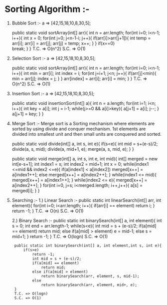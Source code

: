 # Sorting Algorithm :-
1. Bubble Sort :-
    a => [42,15,18,10,8,30,5];
    
    public static void sortArray(int[] arr){
        int n = arr.length;
        for(int i=0; i<n-1; i++){
            int x = 0;
            for(int j=0; j<n-1-i; j++){
                if(arr[i]>arr[j+1]){
                    int temp = arr[i];
                    arr[i] = arr[j];
                    arr[j] = temp;
                    x++;
                }
            }
            if(x==0)    
                break;
        }
    }
    T.C. => O(n^2)
    S.C. => O(1)

2. Selection Sort :-
    a => [42,15,18,10,8,30,5];

    public static void sortArray(int[] arr){
        int n = arr.length;
        for(int i=0; i<n-1; i++){
            int min = arr[i];
            int index = i;
            for(int j=i+1; j<n; j++){
                if(arr[j]<min){
                    min = arr[j];
                    index = j;
                }
            }
            arr[index] = arr[i];
                arr[i] = min;
        }
    }
    T.C. => O(n^2)
    S.C. => O(1)
    
3. Insertion Sort :-
    a => [42,15,18,10,8,30,5];

    public static void insertionSort(int[] a){
        int n = a.length;
        for(int i=1; i<n; i++){
            int key = a[i];
            int j = i-1;
            while(j>=0 && a[i]>key){
                a[j+1] = a[i];
                j--;
            }
            a[j+1] = key;
        }
    }
    
4. Merge Sort :-
    Merge sort is a Sorting mechanism where elements are sorted by using divide and conquer mechanism.
    1st elements are divided into smallest unit and then small units are conquered and sorted.

    public static void divide(int[] a, int s, int e){
        if(s<e){
            int mid = s+(e-s)/2;
            divide(a, s, mid);
            divide(a, mid+1, e);
            merge(a, s, mid, e);
        }
    }

    public static void merge(int[] a, int s, int e, int mid){
        int[] merged = new int[e-s+1];
        int index1 = s;
        int index2 = mid+1;
        int x = 0;
        while(index1 <=mid && index2 <=e){
            if(a[index1] < a[index2])
                merged[x++] = a[index1++];
            else 
                merged[x++] = a[index2++];
        }
        while(index1 <= mid){
            merged[x++] = a[index1++];
        }
        while(index2 <= e){
            merged[x++] = a[index2++];
        }
        for(int i=0, j=s; i<merged.length; i++,j++){
            a[s] = merged[i];
        }
    }

5. Searching :-
    1.) Linear Search :-
        public static int linearSearch(int[] arr, int element){
            for(int i=0; i<arr.length; i++){
                if(arr[i] == element)
                    return i;
            }
            return -1;
        }
        T.C. => O(n)
        S.C. => O(1)

    2.) Binary Search :-
        public static int binarySearch(int[] a, int element){
            int s = 0; 
            int end = arr.length-1;
            while(s<e){
                int mid = s + (e-s)/2;
                if(a[mid] == element)
                    return mid;
                else if(a[mid] > element)
                    e = mid-1;
                else
                    s = mid+1;
            }
            return -1;
        }
        T.C. => O(logn)
        S.C. => O(1)

        public static int binarySearch(int[] a, int element,int s, int e){
            if(s>e)
                return -1;
                int mid = s + (e-s)/2;
                if(a[mid] == element)
                    return mid;
                else if(a[mid] > element)
                    return binarySearch(arr, element, s, mid-1);
                else
                    return binarySearch(arr, element, mid+, e);
        }
        T.C. => O(logn)
        S.C. => O(1)